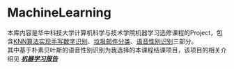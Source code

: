 # MachineLearning
本库内容是华中科技大学计算机科学与技术学院机器学习选修课程的Project，包含[KNN算法实现手写数字识别](https://github.com/amber-yangcn/MachineLearning/tree/master/KNN)、[垃圾邮件分类](https://github.com/amber-yangcn/MachineLearning/tree/master/Spam)、[语音性别识别](https://github.com/amber-yangcn/MachineLearning/tree/master/Voice)三部分。  
其中基于朴素贝叶斯的语音性别识别为我选择的本课程结课项目，该项目的相关介绍见 [***机器学习报告***](https://github.com/amber-yangcn/MachineLearning/blob/master/%E6%9C%BA%E5%99%A8%E5%AD%A6%E4%B9%A0%E6%8A%A5%E5%91%8A.docx)





